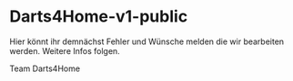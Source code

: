 # Darts4Home-v1-public

Hier könnt ihr demnächst Fehler und Wünsche melden die wir bearbeiten werden.
Weitere Infos folgen.

Team Darts4Home
